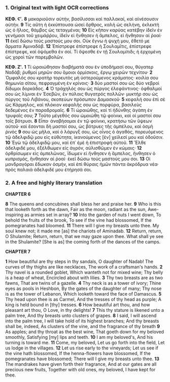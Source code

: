### 1. Original text with light OCR corrections

**ΚΕΦ. Ϛʹ.**
**8** μακαριοῦσιν αὐτήν, βασίλισσαι καὶ παλλακαί, καὶ αἰνέσουσιν αὐτήν.
**9** Τίς αὕτη ἡ ἐκκύπτουσα ὡσεὶ ὄρθρος, καλὴ ὡς σελήνη, ἐκλεκτὴ ὡς ὁ ἥλιος, θάμβος ὡς τεταγμέναι;
**10** Εἰς κῆπον καρύας κατέβην ἰδεῖν ἐν γενήμασι τοῦ χειμάῤῥου, ἰδεῖν εἰ ἤνθησεν ἡ ἄμπελος, εἰ ἤνθησαν αἱ ῥοαί·
**11** ἐκεῖ δώσω τοὺς μαστούς μου σοι. Οὐκ ἔγνω ἡ ψυχή μου, ἔθετό με ἅρματα Ἀμιναδάβ.
**12** Ἐπίστρεφε ἐπίστρεφε ἡ Σουλαμῖτις, ἐπίστρεφε ἐπίστρεφε, καὶ ὀψόμεθα ἐν σοί. Τί ὄψεσθε ἐν τῇ Σουλαμίτιδι; ἡ ἐρχομένη ὡς χοροὶ τῶν παρεμβολῶν.

**ΚΕΦ. Ζʹ.**
**1** Τί ὡραιώθησαν διαβήματά σου ἐν ὑποδήμασί σου, θύγατερ Ναδάβ; ῥυθμοὶ μηρῶν σου ὅμοιοι ὁρμίσκοις, ἔργῳ χειρῶν τεχνίτου·
**2** Ὀμφαλός σου κρατὴρ τορευτὸς μὴ ὑστερούμενος κράματος· κοιλία σου θημωνία σίτου, πεφραγμένη ἐν κρίνοις·
**3** δύο μαστοί σου ὡς δύο νεβροὶ δίδυμοι δορκάδος.
**4** Ὁ τράχηλός σου ὡς πύργος ἐλεφάντινος· ὀφθαλμοί σου ὡς λίμναι ἐν Ἑσεβῶν, ἐν πύλαις θυγατρός πολλῶν· μυκτήρ σου ὡς πύργος τοῦ Λιβάνου, σκοπεύων πρόσωπον Δαμασκοῦ·
**5** κεφαλή σου ἐπὶ σὲ ὡς Κάρμηλος, καὶ πλόκιον κεφαλῆς σου ὡς πορφύρα, βασιλεὺς δεδεμένος ἐν παραδρομαῖς.
**6** Τί ὡραιώθης, καὶ τί ἡδύνθης ἀγάπη ἐν τρυφαῖς σου;
**7** Τοῦτο μέγεθός σου ὡμοιώθη τῷ φοίνικι, καὶ οἱ μαστοί σου τοῖς βότρυσι.
**8** Εἶπα· ἀναβήσομαι ἐν τῷ φοίνικι, κρατήσω τῶν ὕψεων αὐτοῦ· καὶ ἔσονται δὴ μαστοί σου, ὡς βότρυες τῆς ἀμπέλου, καὶ ὀσμὴ ῥινός
**9** σου ὡς μῆλα, καὶ ὁ λάρυγξ σου, ὡς οἶνος ὁ ἀγαθός, πορευόμενος τῷ ἀδελφιδῷ μου εἰς εὐθύτητα, ἱκανούμενος [ἐν] χείλεσί μου καὶ ὁδοῦσιν.
**10** Ἐγὼ τῷ ἀδελφιδῷ μου, καὶ ἐπ᾿ ἐμὲ ἡ ἐπιστροφὴ αὐτοῦ.
**11** Ἔλθε ἀδελφιδέ μου, ἐξέλθωμεν εἰς ἀγρόν, αὐλισθῶμεν ἐν κώμαις·
**12** ὀρθρίσωμεν εἰς ἀμπελῶνας, ἴδωμεν εἰ ἤνθησεν ἡ ἄμπελος, ἤνθησεν ὁ κυπρισμός, ἤνθησαν αἱ ῥοαί· ἐκεῖ δώσω τοὺς μαστούς μου σοι.
**13** Οἱ μανδραγόραι ἔδωκαν ὀσμήν, καὶ ἐπὶ θύραις ἡμῶν πάντα ἀκρόδρυα νέα· πρὸς παλαιὰ ἀδελφιδέ μου ἐτήρησά σοι.

### 2. A free and highly literary translation

**CHAPTER 6**

**8** The queens and concubines shall bless her and praise her.
**9** Who is this that looketh forth as the dawn,
    Fair as the moon, radiant as the sun,
    Awe-inspiring as armies set in array?
**10** Into the garden of nuts I went down,
    To behold the fruits of the brook,
    To see if the vine had blossomed,
    If the pomegranates had bloomed.
**11** There will I give my breasts unto thee.
    My soul knew not;
    it made me [as] the chariots of Aminadab.
**12** Return, return, O Shulamite;
    Return, return, that we may gaze upon thee.
    What shall ye see in the Shulamite?
    [She is as] the coming forth of the dances of the camps.

**CHAPTER 7**

**1** How beautiful are thy steps in thy sandals, O daughter of Nadab!
    The curves of thy thighs are like necklaces,
    The work of a craftsman's hands.
**2** Thy navel is a rounded goblet,
    Which wanteth not for mixed wine;
    Thy belly is a heap of wheat,
    Encircled about with lilies.
**3** Thy two breasts are as two fawns,
    That are twins of a gazelle.
**4** Thy neck is as a tower of ivory;
    Thine eyes as pools in Heshbon,
    By the gates of the daughter of many;
    Thy nose is as the tower of Lebanon,
    Which looketh toward the face of Damascus.
**5** Thy head upon thee is as Carmel,
    And the tresses of thy head as purple;
    A king is held bound in [thy] tresses.
**6** How beautiful art thou, and how pleasant art thou,
    O Love, in thy delights!
**7** This thy stature is likened unto a palm tree,
    And thy breasts unto clusters of grapes.
**8** I said, I will ascend into the palm tree,
    I will take hold of its highest branches;
    And thy breasts shall be, indeed,
    As clusters of the vine, and the fragrance of thy breath
**9** As apples; and thy throat as the best wine,
    That goeth down for my beloved smoothly,
    Satisfying [my] lips and teeth.
**10** I am my beloved's,
    And his turning is toward me.
**11** Come, my beloved,
    Let us go forth into the field,
    Let us lodge in the villages.
**12** Let us rise early to the vineyards;
    Let us see if the vine hath blossomed,
    If the henna-flowers have blossomed,
    If the pomegranates have blossomed;
    There will I give my breasts unto thee.
**13** The mandrakes have given forth their fragrance,
    And at our gates are all precious new fruits,
    Together with old ones, my beloved, I have kept for thee.